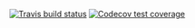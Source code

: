   <!-- badges: start -->
  [![Travis build status](https://travis-ci.org/SimonaLiao/Stat302Package.svg?branch=master)](https://travis-ci.org/SimonaLiao/Stat302Package)
  [![Codecov test coverage](https://codecov.io/gh/SimonaLiao/Stat302Package/branch/master/graph/badge.svg)](https://codecov.io/gh/SimonaLiao/Stat302Package?branch=master)
  <!-- badges: end -->
